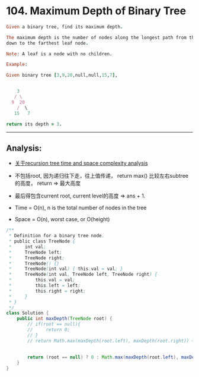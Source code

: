# 104. Maximum Depth of Binary Tree

```ruby
Given a binary tree, find its maximum depth.

The maximum depth is the number of nodes along the longest path from the root node 
down to the farthest leaf node.

Note: A leaf is a node with no children.

Example:

Given binary tree [3,9,20,null,null,15,7],


    3
   / \
  9  20
    /  \
   15   7

return its depth = 3.
```

---

## Analysis:

- [关于recursion tree time and space complexity analysis]()

- 不包括root, 因为递归往下走，往上值传递， return max() 比较左右subtree 的高度， return => 最大高度
- 最后得包含current root, current level的高度 => ans + 1.


- Time = O(n),  n is the total number of nodes in the tree
- Space = O(n), worst case, or O(height)



```java
/**
 * Definition for a binary tree node.
 * public class TreeNode {
 *     int val;
 *     TreeNode left;
 *     TreeNode right;
 *     TreeNode() {}
 *     TreeNode(int val) { this.val = val; }
 *     TreeNode(int val, TreeNode left, TreeNode right) {
 *         this.val = val;
 *         this.left = left;
 *         this.right = right;
 *     }
 * }
 */
class Solution {
    public int maxDepth(TreeNode root) {
        // if(root == null){
        //     return 0;
        // }
        // return Math.max(maxDepth(root.left), maxDepth(root.right)) + 1;
        
        
        return (root == null) ? 0 : Math.max(maxDepth(root.left), maxDepth(root.right)) + 1;
    }
}
```
